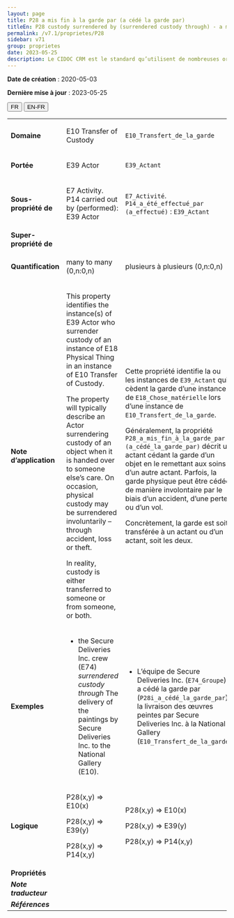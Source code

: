 ```yaml
---
layout: page
title: P28 a mis fin à la garde par (a cédé la garde par)
titleEn: P28 custody surrendered by (surrendered custody through) - a mis fin à la garde par (a cédé la garde par)
permalink: /v7.1/proprietes/P28
sidebar: v71
group: proprietes
date: 2023-05-25
description: Le CIDOC CRM est le standard qu’utilisent de nombreuses organisations pour l’échange et l’intégration de jeux de données et de spécifications patrimoniales. Il est développé et maintenu à jour exclusivement en anglais par le CRM SIG, un sous-groupe du Conseil international des musées (ICOM). Ceci est une traduction officielle en français développée par la Traduction en français du CIDOC CRM, une initiative qui offre une version française à jour et accessible ouvertement et gratuitement du standard CIDOC CRM et en démocratise l'usage dans la communauté patrimoniale francophone. ------------ The CIDOC CRM is the standard used by many heritage organizations for the exchange and integration of museum collection datasets and specifications. It is developed and maintained exclusively in English by the CRM SIG, a subgroup of the International Council of Museums (ICOM). This is an official translation developed by the Traduction en français du CIDOC CRM, an initiative offering an open, up-to-date, and free French version of the CIDOC CRM standard, and democratizing its use in the francophone heritage community.
---
```


**Date de création** : 2020-05-03

**Dernière mise à jour** : 2023-05-25

<div class="lang-buttons">
 <button id="fr" class="activate">FR</button>
 <button id="en-fr">EN-FR</button>
</div>

<table>
<tbody>
<tr>
<td><strong>Domaine</strong></td>
<td class="en">
<p>E10 Transfer of Custody</p>
</td>
<td>
<p><code class="language-plaintext highlighter-rouge">E10_Transfert_de_la_garde</code></p>
</td>
</tr>
<tr>
<td><strong>Portée</strong></td>
<td class="en">
<p>E39 Actor</p>
</td>
<td>
<p><code class="language-plaintext highlighter-rouge">E39_Actant</code></p>
</td>
</tr>
<tr>
<td><strong>Sous-propriété de</strong></td>
<td class="en">
<p>E7 Activity. P14 carried out by (performed): E39 Actor</p>
</td>
<td>
<p><code class="language-plaintext highlighter-rouge">E7_Activité</code>. <code class="language-plaintext highlighter-rouge">P14_a_été_effectué_par (a_effectué)</code> : <code class="language-plaintext highlighter-rouge">E39_Actant</code></p>
</td>
</tr>
<tr>
<td><strong>Super-propriété de</strong></td>
<td class="en">
</td>
<td>
</td>
</tr>
<tr>
<td><strong>Quantification</strong></td>
<td class="en">
<p>many to many (0,n:0,n)</p>
</td>
<td>
<p>plusieurs à plusieurs (0,n:0,n)</p>
</td>
</tr>
<tr>
<td><strong>Note d’application</strong></td>
<td class="en">
<p>This property identifies the instance(s) of E39 Actor who surrender custody of an instance of E18 Physical Thing in an instance of E10 Transfer of Custody.</p>
<p>The property will typically describe an Actor surrendering custody of an object when it is handed over to someone else’s care. On occasion, physical custody may be surrendered involuntarily – through accident, loss or theft.</p>
<p>In reality, custody is either transferred to someone or from someone, or both.</p>
</td>
<td>
<p>Cette propriété identifie la ou les instances de <code class="language-plaintext highlighter-rouge">E39_Actant</code> qui cèdent la garde d’une instance de <code class="language-plaintext highlighter-rouge">E18_Chose_matérielle</code> lors d’une instance de <code class="language-plaintext highlighter-rouge">E10_Transfert_de_la_garde</code>.</p>
<p>Généralement, la propriété <code class="language-plaintext highlighter-rouge">P28_a_mis_fin_à_la_garde_par (a_cédé_la_garde_par)</code> décrit un actant cédant la garde d’un objet en le remettant aux soins d’un autre actant. Parfois, la garde physique peut être cédée de manière involontaire par le biais d’un accident, d’une perte ou d’un vol. </p>
<p>Concrètement, la garde est soit transférée à un actant ou d’un actant, soit les deux. </p>
</td>
</tr>
<tr>
<td><strong>Exemples</strong></td>
<td class="en">
<ul>
<li><p>the Secure Deliveries Inc. crew (E74) <em>surrendered custody</em> <em>through </em>The delivery of the paintings by Secure Deliveries Inc. to the National Gallery (E10).</p>
</li>
</ul>
</td>
<td>
<ul>
<li><p>L’équipe de Secure Deliveries Inc. (<code class="language-plaintext highlighter-rouge">E74_Groupe</code>) a cédé la garde par (<code class="language-plaintext highlighter-rouge">P28i_a_cédé_la_garde_par</code>) la livraison des œuvres peintes par Secure Deliveries Inc. à la National Gallery (<code class="language-plaintext highlighter-rouge">E10_Transfert_de_la_garde</code>)</p>
</li>
</ul>
</td>
</tr>
<tr>
<td><strong>Logique</strong></td>
<td class="en">
<p>P28(x,y) ⇒ E10(x)</p>
<p>P28(x,y) ⇒ E39(y)</p>
<p>P28(x,y) ⇒ P14(x,y)</p>
</td>
<td>
<p>P28(x,y) ⇒ E10(x)</p>
<p>P28(x,y) ⇒ E39(y)</p>
<p>P28(x,y) ⇒ P14(x,y)</p>
</td>
</tr>
<tr>
<td><strong>Propriétés</strong></td>
<td class="en">
</td>
<td>
</td>
</tr>
<tr>
<td><strong><em>Note traducteur</em></strong></td>
<td colspan="2">
</td>
</tr>
<tr>
<td><strong><em>Références</em></strong></td>
<td colspan="2">
</td>
</tr>
</tbody>
</table>
